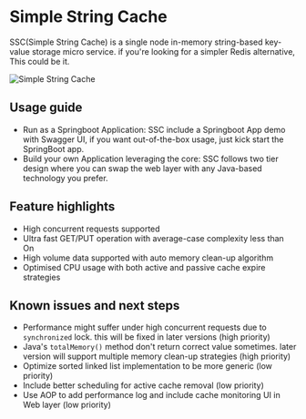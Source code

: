 # Simple String Cache

SSC(Simple String Cache) is a single node in-memory string-based key-value storage micro service. if you're looking for a simpler Redis alternative, This could be it.

![Simple String Cache](https://tva1.sinaimg.cn/large/008eGmZEgy1gmqr4iclp6j313y0ml768.jpg)

## Usage guide

+ Run as a Springboot Application: SSC include a Springboot App demo with Swagger UI, if you want out-of-the-box usage, just kick start the SpringBoot app.
+ Build your own Application leveraging the core: SSC follows two tier design where you can swap the web layer with any Java-based technology you prefer.

## Feature highlights

+ High concurrent requests supported
+ Ultra fast GET/PUT operation with average-case complexity less than On
+ High volume data supported with auto memory clean-up algorithm
+ Optimised CPU usage with both active and passive cache expire strategies

## Known issues and next steps

+ Performance might suffer under high concurrent requests due to `synchronized` lock. this will be fixed in later versions (high priority)
+ Java's `totalMemory()` method don't return correct value sometimes. later version will support multiple memory clean-up strategies (high priority) 
+ Optimize sorted linked list implementation to be more generic (low priority)
+ Include better scheduling for active cache removal (low priority)
+ Use AOP to add performance log and include cache monitoring UI in Web layer (low priority)